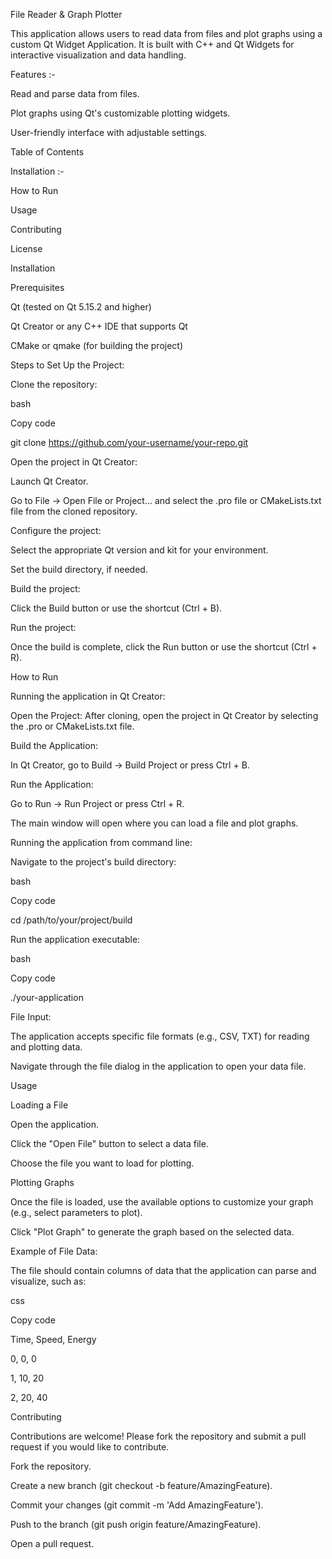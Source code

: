 File Reader & Graph Plotter

This application allows users to read data from files and plot graphs using a custom Qt Widget Application. It is built with C++ and Qt Widgets for interactive visualization and data handling.

Features :-

Read and parse data from files.

Plot graphs using Qt's customizable plotting widgets.

User-friendly interface with adjustable settings.

Table of Contents

Installation :-

How to Run

Usage

Contributing

License

Installation

Prerequisites

Qt (tested on Qt 5.15.2 and higher)

Qt Creator or any C++ IDE that supports Qt

CMake or qmake (for building the project)

Steps to Set Up the Project:

Clone the repository:


bash

Copy code

git clone https://github.com/your-username/your-repo.git

Open the project in Qt Creator:


Launch Qt Creator.

Go to File -> Open File or Project... and select the .pro file or CMakeLists.txt file from the cloned repository.

Configure the project:


Select the appropriate Qt version and kit for your environment.

Set the build directory, if needed.

Build the project:


Click the Build button or use the shortcut (Ctrl + B).

Run the project:


Once the build is complete, click the Run button or use the shortcut (Ctrl + R).

How to Run

Running the application in Qt Creator:

Open the Project: After cloning, open the project in Qt Creator by selecting the .pro or CMakeLists.txt file.


Build the Application:


In Qt Creator, go to Build -> Build Project or press Ctrl + B.

Run the Application:


Go to Run -> Run Project or press Ctrl + R.

The main window will open where you can load a file and plot graphs.

Running the application from command line:

Navigate to the project's build directory:


bash

Copy code

cd /path/to/your/project/build

Run the application executable:


bash

Copy code

./your-application

File Input:

The application accepts specific file formats (e.g., CSV, TXT) for reading and plotting data.

Navigate through the file dialog in the application to open your data file.

Usage

Loading a File

Open the application.

Click the "Open File" button to select a data file.

Choose the file you want to load for plotting.

Plotting Graphs

Once the file is loaded, use the available options to customize your graph (e.g., select parameters to plot).

Click "Plot Graph" to generate the graph based on the selected data.

Example of File Data:

The file should contain columns of data that the application can parse and visualize, such as:


css

Copy code

Time, Speed, Energy

0, 0, 0

1, 10, 20

2, 20, 40

Contributing

Contributions are welcome! Please fork the repository and submit a pull request if you would like to contribute.


Fork the repository.

Create a new branch (git checkout -b feature/AmazingFeature).

Commit your changes (git commit -m 'Add AmazingFeature').

Push to the branch (git push origin feature/AmazingFeature).

Open a pull request.

